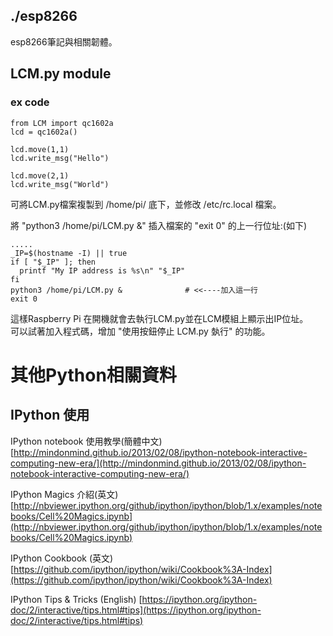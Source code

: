 ## ./esp8266
esp8266筆記與相關韌體。


## LCM.py module

### ex code
    from LCM import qc1602a
    lcd = qc1602a()

    lcd.move(1,1)
    lcd.write_msg("Hello")

    lcd.move(2,1)
    lcd.write_msg("World")
    

可將LCM.py檔案複製到 /home/pi/ 底下，並修改 /etc/rc.local 檔案。

將 "python3 /home/pi/LCM.py &" 插入檔案的 "exit 0" 的上一行位址:(如下)

    .....
    _IP=$(hostname -I) || true
    if [ "$_IP" ]; then
      printf "My IP address is %s\n" "$_IP"
    fi
    python3 /home/pi/LCM.py &              # <<----加入這一行
    exit 0 



這樣Raspberry Pi 在開機就會去執行LCM.py並在LCM模組上顯示出IP位址。    
可以試著加入程式碼，增加 "使用按鈕停止 LCM.py 埶行" 的功能。

# 其他Python相關資料

## IPython 使用

IPython notebook 使用教學(簡體中文)
[http://mindonmind.github.io/2013/02/08/ipython-notebook-interactive-computing-new-era/](http://mindonmind.github.io/2013/02/08/ipython-notebook-interactive-computing-new-era/)


IPython Magics 介紹(英文)
[http://nbviewer.ipython.org/github/ipython/ipython/blob/1.x/examples/notebooks/Cell%20Magics.ipynb](http://nbviewer.ipython.org/github/ipython/ipython/blob/1.x/examples/notebooks/Cell%20Magics.ipynb)


IPython Cookbook (英文)
[https://github.com/ipython/ipython/wiki/Cookbook%3A-Index](https://github.com/ipython/ipython/wiki/Cookbook%3A-Index)


IPython Tips & Tricks (English)
[https://ipython.org/ipython-doc/2/interactive/tips.html#tips](https://ipython.org/ipython-doc/2/interactive/tips.html#tips)
